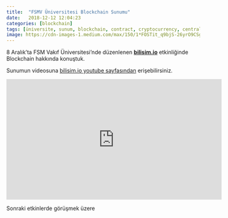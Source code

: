 ```yaml
---
title:  "FSMV Üniversitesi Blockchain Sunumu"
date:   2018-12-12 12:04:23
categories: [blockchain]
tags: [üniversite, sunum, blockchain, contract, cryptocurrency, centralized, decentralized, distributed, sanal, para, dijital, kripto, byzantine, bizans, general, Distributed, Legder, Bitcoin, Block, Mehmet Cem Yücel, Mehmet, Cem, Yucel, Yücel, blockchainturk, blockchainturk.net]
image: https://cdn-images-1.medium.com/max/150/1*FOSTit_q9bjS-26yrO9CSg.jpeg
---
```


8 Aralık’ta FSM Vakıf Üniversitesi’nde düzenlenen <a style="font-weight:bold" href="http://bilisim.io?utm_source=mehmetcemyucel.com&utm_medium=refferal&utm_campaign=blog" target="_blank">bilisim.io</a> etkinliğinde Blockchain hakkında konuştuk. 

Sunumun videosuna [bilisim.io youtube sayfasından](https://youtu.be/d5lv2a_Tx2o?t=1245) erişebilirsiniz. 

<iframe width="560" height="315" src="https://www.youtube.com/embed/d5lv2a_Tx2o?start=1245" frameborder="0" allow="accelerometer; autoplay; encrypted-media; gyroscope; picture-in-picture" allowfullscreen></iframe>

Sonraki etkinlerde görüşmek üzere


